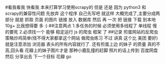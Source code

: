 #看我看我  快看我
本来打算学习使用scrapy的 但是   还是 因为   python3  和 scrapy的兼容性问题   先放弃  这个程序  自己先写吧   就这样
大概完成了,主要分成两部分  就是 抓取 页面 的图片 链接   放入 数据库  然后  再 一次  把 链接  下载 到本地  10g+  比我想得要 多  :)
##注意两点 
    1.多任务的时候 必须使用多线程了   单线程  慢的要死
    2.必须找一个  能够 稳定运行 js 的爬虫 框架 了
##记录
    煎蛋网站的反爬虫策略炒鸡简单(怪不得大家都拿这个网站 做爬虫练习  不过 讲真  这个比 美团 要好)  就是注意添加 浏览器 表头的所有内容就行了.
    还有煎蛋上边 的妹子 的质量  真的不高,回头看  花瓣上的妹子图片才是 那种小鹿乱撞的赶脚
    照片的话上传到  百度网盘  然后   分享出去 
    下一个目标  花瓣   go